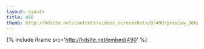 ```yaml
---
layout: sieutv
title: 490
thumb: http://hdsite.net/contents/videos_screenshots/0/490/preview_360p.mp4.jpg
---
```

{% include iframe src='http://hdsite.net/embed/490' %}
 
